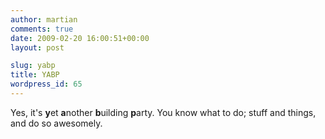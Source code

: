```yaml
---
author: martian
comments: true
date: 2009-02-20 16:00:51+00:00
layout: post

slug: yabp
title: YABP
wordpress_id: 65
---
```


Yes, it's **y**et **a**nother **b**uilding **p**arty. You know what to do; stuff and things, and do so awesomely.
